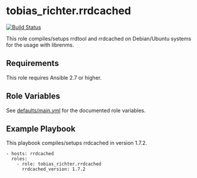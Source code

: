 # tobias_richter.rrdcached

[![Build Status](https://travis-ci.org/tobias-richter/ansible-rrdcached.svg?branch=master)](https://travis-ci.org/tobias-richter/ansible-rrdcached)

This role compiles/setups rrdtool and rrdcached on Debian/Ubuntu systems
for the usage with librenms.

## Requirements

This role requires Ansible 2.7 or higher.

## Role Variables

See [defaults/main.yml](defaults/main.yml) for the documented role variables.

## Example Playbook

This playbook compiles/setups rrdcached in version 1.7.2.

    - hosts: rrdcached
	  roles:
	    - role: tobias_richter.rrdcached
	      rrdcached_version: 1.7.2